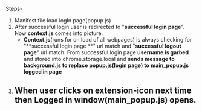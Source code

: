Steps-

1. Manifest file load logIn page(popup.js)
2. After successful login user is redirected to "**successful login page**". Now **context.js** comes into picture.
   - **Context.js**(runs for on load of all webpages) is always checking for  "**successful login page **" url match and "**successful logout page**" url match. From successful login page **username is garbed** and stored into chrome.storage.local and **sends message to background.js to replace popup.js(login page) to**  **main_popup.js logged in page**
3. When user clicks on extension-icon next time then Logged in window(main_popup.js) opens.
   - 